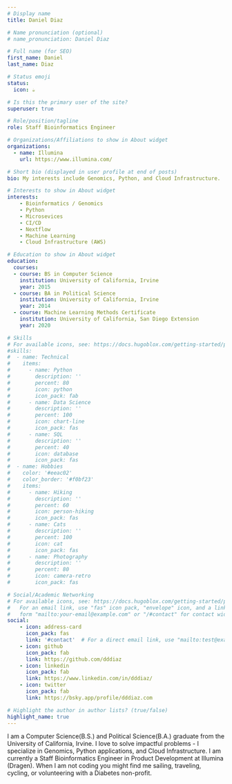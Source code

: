 ```yaml
---
# Display name
title: Daniel Diaz

# Name pronunciation (optional)
# name_pronunciation: Daniel Diaz

# Full name (for SEO)
first_name: Daniel
last_name: Diaz

# Status emoji
status:
  icon: ☕️

# Is this the primary user of the site?
superuser: true

# Role/position/tagline
role: Staff Bioinformatics Engineer

# Organizations/Affiliations to show in About widget
organizations:
  - name: Illumina
    url: https://www.illumina.com/

# Short bio (displayed in user profile at end of posts)
bio: My interests include Genomics, Python, and Cloud Infrastructure.

# Interests to show in About widget
interests:
    - Bioinformatics / Genomics
    - Python
    - Microsevices
    - CI/CD
    - Nextflow
    - Machine Learning
    - Cloud Infrastructure (AWS)

# Education to show in About widget
education:
  courses:
  - course: BS in Computer Science
    institution: University of California, Irvine
    year: 2015
  - course: BA in Political Science
    institution: University of California, Irvine
    year: 2014
  - course: Machine Learning Methods Certificate
    institution: University of California, San Diego Extension
    year: 2020

# Skills
# For available icons, see: https://docs.hugoblox.com/getting-started/page-builder/#icons
#skills:
#  - name: Technical
#    items:
#      - name: Python
#        description: ''
#        percent: 80
#        icon: python
#        icon_pack: fab
#      - name: Data Science
#        description: ''
#        percent: 100
#        icon: chart-line
#        icon_pack: fas
#      - name: SQL
#        description: ''
#        percent: 40
#        icon: database
#        icon_pack: fas
#  - name: Hobbies
#    color: '#eeac02'
#    color_border: '#f0bf23'
#    items:
#      - name: Hiking
#        description: ''
#        percent: 60
#        icon: person-hiking
#        icon_pack: fas
#      - name: Cats
#        description: ''
#        percent: 100
#        icon: cat
#        icon_pack: fas
#      - name: Photography
#        description: ''
#        percent: 80
#        icon: camera-retro
#        icon_pack: fas

# Social/Academic Networking
# For available icons, see: https://docs.hugoblox.com/getting-started/page-builder/#icons
#   For an email link, use "fas" icon pack, "envelope" icon, and a link in the
#   form "mailto:your-email@example.com" or "/#contact" for contact widget.
social:
    - icon: address-card
      icon_pack: fas
      link: '#contact'  # For a direct email link, use "mailto:test@example.org".
    - icon: github
      icon_pack: fab
      link: https://github.com/dddiaz
    - icon: linkedin
      icon_pack: fab
      link: https://www.linkedin.com/in/dddiaz/
    - icon: twitter
      icon_pack: fab
      link: https://bsky.app/profile/dddiaz.com

# Highlight the author in author lists? (true/false)
highlight_name: true
---
```


I am a Computer Science(B.S.) and Political Science(B.A.) graduate from the University of California, Irvine.
I love to solve impactful problems - I specialize in Genomics, Python applications, and Cloud Infrastructure.
I am currently a Staff Bioinformatics Engineer in Product Development at Illumina (Dragen).
When I am not coding you might find me sailing, traveling, cycling, or volunteering with a Diabetes non-profit.  
